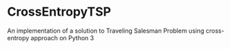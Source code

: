 # CrossEntropyTSP
An implementation of a solution to Traveling Salesman Problem using cross-entropy approach on Python 3

